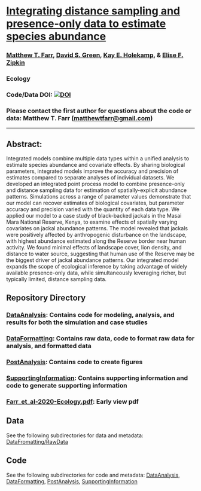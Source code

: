 # [Integrating distance sampling and presence-only data to estimate species abundance](https://esajournals.onlinelibrary.wiley.com/doi/10.1002/ecy.3204)

### [Matthew T. Farr](https://farrmt.github.io/), [David S. Green](https://inr.oregonstate.edu/people/david-green), [Kay E. Holekamp](http://www.holekamplab.org/), & [Elise F. Zipkin](https://ezipkin.github.io/)

### Ecology

### Code/Data DOI: [![DOI](https://zenodo.org/badge/DOI/10.5281/zenodo.3981241.svg)](https://doi.org/10.5281/zenodo.3981241)

### Please contact the first author for questions about the code or data: Matthew T. Farr (matthewtfarr@gmail.com)
__________________________________________________________________________________________________________________________________________

## Abstract:  
Integrated models combine multiple data types within a unified analysis to estimate species abundance and covariate effects. By sharing biological parameters, integrated models improve the accuracy and precision of estimates compared to separate analyses of individual datasets. We developed an integrated point process model to combine presence-only and distance sampling data for estimation of spatially-explicit abundance patterns. Simulations across a range of parameter values demonstrate that our model can recover estimates of biological covariates, but parameter accuracy and precision varied with the quantity of each data type. We applied our model to a case study of black-backed jackals in the Masai Mara National Reserve, Kenya, to examine effects of spatially varying covariates on jackal abundance patterns. The model revealed that jackals were positively affected by anthropogenic disturbance on the landscape, with highest abundance estimated along the Reserve border near human activity. We found minimal effects of landscape cover, lion density, and distance to water source, suggesting that human use of the Reserve may be the biggest driver of jackal abundance patterns. Our integrated model expands the scope of ecological inference by taking advantage of widely available presence-only data, while simultaneously leveraging richer, but typically limited, distance sampling data.

## Repository Directory

### [DataAnalysis](./DataAnalysis): Contains code for modeling, analysis, and results for both the simulation and case studies
### [DataFormatting](./DataFormatting): Contains raw data, code to format raw data for analysis, and formatted data
### [PostAnalysis](./PostAnalysis): Contains code to create figures
### [SupportingInformation](./SupportingInformation): Contains supporting information and code to generate supporting information
### [Farr_et_al-2020-Ecology.pdf](Farr_et_al-2020-Ecology.pdf): Early view pdf

## Data
See the following subdirectories for data and metadata: [DataFromatting/RawData](./DataFormatting/RawData)  

## Code
See the following subdirectories for code and metadata: [DataAnalysis](./DataAnalysis), [DataFormatting](./DataFormatting), [PostAnalysis](./PostAnalysis), [SupportingInformation](./SupportingInformation)



